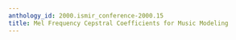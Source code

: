 ```yaml
---
anthology_id: 2000.ismir_conference-2000.15
title: Mel Frequency Cepstral Coefficients for Music Modeling
---
```


